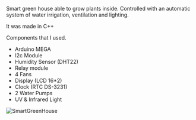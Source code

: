 Smart green house able to grow plants inside. Controlled with an automatic system of water irrigation, ventilation and lighting.

It was made in C++

Components that I used.
- Arduino MEGA
- I2c Module
- Humidity Sensor (DHT22) 
- Relay module
- 4 Fans
- Display (LCD 16*2)
- Clock (RTC DS-3231)
- 2 Water Pumps
- UV & Infrared Light




![SmartGreenHouse](https://user-images.githubusercontent.com/108900203/232365410-4fb7362c-b1da-45fe-92b0-56d7f7a6c959.jpg)
